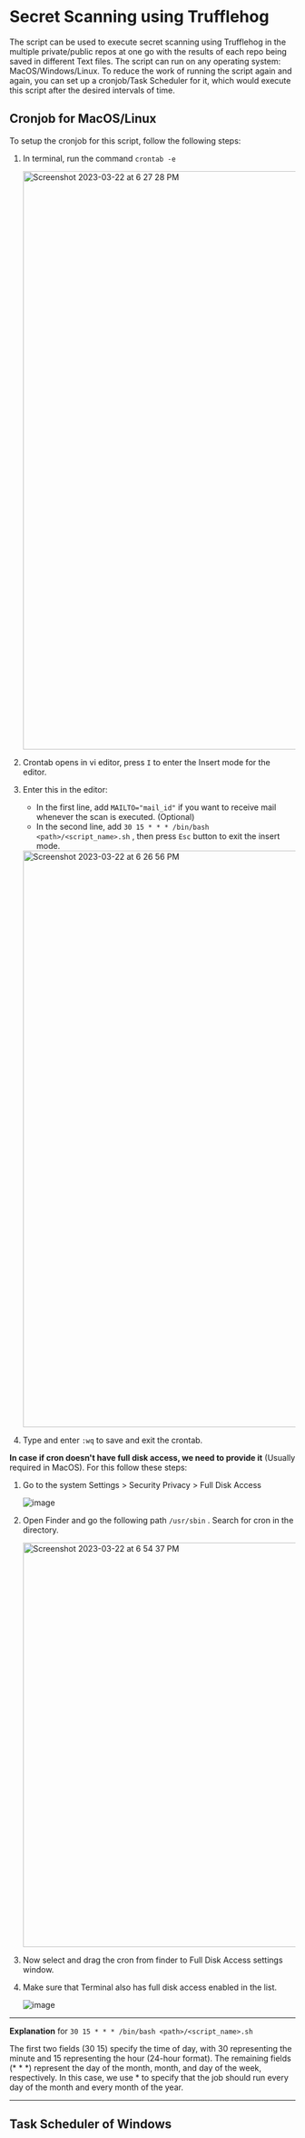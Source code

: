 # Secret Scanning using Trufflehog
The script can be used to execute secret scanning using Trufflehog in the multiple private/public repos at one go with the results of each repo being saved in different Text files. The script can run on any operating system: MacOS/Windows/Linux. To reduce the work of running the script again and again, you can set up a cronjob/Task Scheduler for it, which would execute this script after the desired intervals of time.

## Cronjob for MacOS/Linux
To setup the cronjob for this script, follow the following steps:
1. In terminal, run the command `crontab -e`

   <img width="1018" alt="Screenshot 2023-03-22 at 6 27 28 PM" src="https://user-images.githubusercontent.com/46684765/226912089-93c8b4e0-1351-41e9-99a7-a18891c41759.png">

2. Crontab opens in vi editor, press `I` to enter the Insert mode for the editor.
3. Enter this in the editor:
   - In the first line, add `MAILTO="mail_id"` if you want to receive mail whenever the scan is executed. (Optional)
   - In the second line, add `30 15 * * * /bin/bash <path>/<script_name>.sh` , then press `Esc` button to exit the insert mode.

   <img width="1015" alt="Screenshot 2023-03-22 at 6 26 56 PM" src="https://user-images.githubusercontent.com/46684765/226965452-c0be96a6-8797-4518-b195-1b2045416acf.png">

4. Type and enter `:wq` to save and exit the crontab.


**In case if cron doesn't have full disk access, we need to provide it** (Usually required in MacOS). For this follow these steps: 
1. Go to the system Settings > Security Privacy > Full Disk Access

   ![image](https://user-images.githubusercontent.com/46684765/226916541-b2666a81-69ce-47bf-a2dd-3f94d5be99a9.png)
   
2. Open Finder and go the following path `/usr/sbin` . Search for cron in the directory.

   <img width="712" alt="Screenshot 2023-03-22 at 6 54 37 PM" src="https://user-images.githubusercontent.com/46684765/226918537-8b606712-a67e-496a-9a9d-d8ca911f84f9.png">
   
3. Now select and drag the cron  from finder to Full Disk Access settings window.
4. Make sure that Terminal also has full disk access enabled in the list.

   ![image](https://user-images.githubusercontent.com/46684765/226918670-b3026d12-49fa-4ff1-9927-b0299c98e3c3.png)

---
**Explanation** for
`30 15 * * * /bin/bash <path>/<script_name>.sh`

The first two fields (30 15) specify the time of day, with 30 representing the minute and 15 representing the hour (24-hour format).
The remaining fields (* * *) represent the day of the month, month, and day of the week, respectively. In this case, we use * to specify that the job should run every day of the month and every month of the year.

---

## Task Scheduler of Windows
